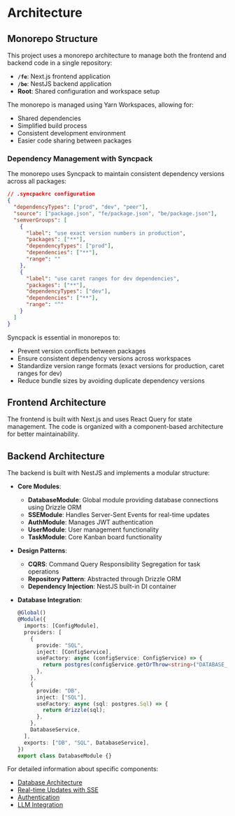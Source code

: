 # Architecture

## Monorepo Structure

This project uses a monorepo architecture to manage both the frontend and backend code in a single repository:

- **`/fe`**: Next.js frontend application
- **`/be`**: NestJS backend application
- **Root**: Shared configuration and workspace setup

The monorepo is managed using Yarn Workspaces, allowing for:
- Shared dependencies
- Simplified build process
- Consistent development environment
- Easier code sharing between packages

### Dependency Management with Syncpack

The monorepo uses Syncpack to maintain consistent dependency versions across all packages:

```json
// .syncpackrc configuration
{
  "dependencyTypes": ["prod", "dev", "peer"],
  "source": ["package.json", "fe/package.json", "be/package.json"],
  "semverGroups": [
    {
      "label": "use exact version numbers in production",
      "packages": ["**"],
      "dependencyTypes": ["prod"],
      "dependencies": ["**"],
      "range": ""
    },
    {
      "label": "use caret ranges for dev dependencies",
      "packages": ["**"],
      "dependencyTypes": ["dev"],
      "dependencies": ["**"],
      "range": "^"
    }
  ]
}
```

Syncpack is essential in monorepos to:
- Prevent version conflicts between packages
- Ensure consistent dependency versions across workspaces
- Standardize version range formats (exact versions for production, caret ranges for dev)
- Reduce bundle sizes by avoiding duplicate dependency versions

## Frontend Architecture

The frontend is built with Next.js and uses React Query for state management. The code is organized with a component-based architecture for better maintainability.

## Backend Architecture

The backend is built with NestJS and implements a modular structure:

- **Core Modules**:
  - **DatabaseModule**: Global module providing database connections using Drizzle ORM
  - **SSEModule**: Handles Server-Sent Events for real-time updates
  - **AuthModule**: Manages JWT authentication
  - **UserModule**: User management functionality
  - **TaskModule**: Core Kanban board functionality

- **Design Patterns**:
  - **CQRS**: Command Query Responsibility Segregation for task operations
  - **Repository Pattern**: Abstracted through Drizzle ORM
  - **Dependency Injection**: NestJS built-in DI container

- **Database Integration**:
  ```typescript
  @Global()
  @Module({
    imports: [ConfigModule],
    providers: [
      {
        provide: "SQL",
        inject: [ConfigService],
        useFactory: async (configService: ConfigService) => {
          return postgres(configService.getOrThrow<string>("DATABASE_URL"));
        },
      },
      {
        provide: "DB",
        inject: ["SQL"],
        useFactory: async (sql: postgres.Sql) => {
          return drizzle(sql);
        },
      },
      DatabaseService,
    ],
    exports: ["DB", "SQL", DatabaseService],
  })
  export class DatabaseModule {}
  ```

For detailed information about specific components:
- [Database Architecture](./database.md)
- [Real-time Updates with SSE](./real-time-sse.md)
- [Authentication](./authentication.md)
- [LLM Integration](./llm-integration.md) 